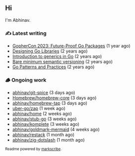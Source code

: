 ## Hi

I'm Abhinav.

### ✍️ Latest writing


- [GopherCon 2023: Future-Proof Go Packages](https://abhinavg.net/2023/09/27/future-proof-packages/) (1 year ago)
- [Designing Go Libraries](https://abhinavg.net/2022/12/06/designing-go-libraries/) (2 years ago)
- [Introduction to generics in Go](https://abhinavg.net/2022/11/23/generics-intro/) (2 years ago)
- [Bare minimum semantic versioning](https://abhinavg.net/2022/11/07/semver/) (2 years ago)
- [Go Patterns and Practices](https://abhinavg.net/2022/09/19/go-patterns-and-practices-talk/) (2 years ago)

### 🪵 Ongoing work


- [abhinav/git-spice](https://github.com/abhinav/git-spice) (3 days ago)
- [Homebrew/homebrew-core](https://github.com/Homebrew/homebrew-core) (3 days ago)
- [abhinav/homebrew-tap](https://github.com/abhinav/homebrew-tap) (3 days ago)
- [uber-go/zap](https://github.com/uber-go/zap) (1 week ago)
- [abhinav/home](https://github.com/abhinav/home) (2 weeks ago)
- [abhinav/stub-go](https://github.com/abhinav/stub-go) (3 weeks ago)
- [abhinav/komplete](https://github.com/abhinav/komplete) (3 weeks ago)
- [abhinav/goldmark-mermaid](https://github.com/abhinav/goldmark-mermaid) (4 weeks ago)
- [abhinav/restack](https://github.com/abhinav/restack) (1 month ago)
- [abhinav/zig-dotslash](https://github.com/abhinav/zig-dotslash) (1 month ago)

<sub>Readme powered by [markscribe](https://github.com/muesli/markscribe).</sub>

